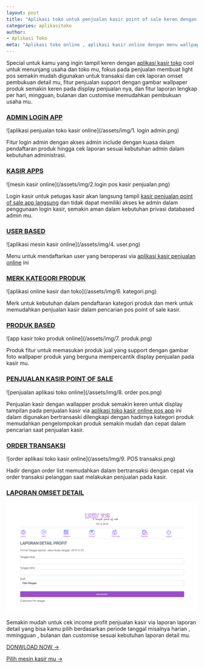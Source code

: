 ```yaml
---
layout: post
title: "Aplikasi toko untuk penjualan kasir point of sale keren dengan wallpaper produk"
categories: aplikasitoko
author:
- Aplikasi Toko
meta: "Aplikasi toko online , aplikasi kasir online dengan menu wallpaper foto produk untuk mesin kasir online mu"
---
```

Special untuk kamu yang ingin tampil keren dengan [aplikasi kasir toko](/aplikasitoko/2020/03/29/light.html) cool untuk menunjang usaha dan toko mu, fokus pada penjualan membuat light pos semakin mudah digunakan untuk transaksi dan cek laporan omset pembukuan detail mu, fitur penjualan support dengan gambar wallpaper produk semakin keren pada display penjualan nya, dan fitur laporan lengkap per hari, mingguan, bulanan dan customise memudahkan pembukuan usaha mu.



### **[ADMIN LOGIN APP](/aplikasitoko/2020/03/29/light.html)**

![aplikasi penjualan toko kasir online](/assets/img/1. login admin.png)

Fitur login admin dengan akses admin include dengan kuasa dalam pendaftaran produk hingga cek laporan sesuai kebutuhan admin dalam kebutuhan administrasi.





### **[KASIR APPS](/aplikasitoko/2020/03/29/light.html)**

![mesin kasir online](/assets/img/2.login pos kasir penjualan.png)

Login kasir untuk petugas kasir akan langsung tampil [kasir penjualan point of sale app langsung](/aplikasitoko/2020/03/29/light.html) dan tidak dapat memiliki akses ke admin dalam penggunaan login kasir, semakin aman dalam kebutuhan privasi databased admin mu.




### **[USER BASED](/aplikasitoko/2020/03/29/light.html)**

![aplikasi mesin kasir online](/assets/img/4. user.png)

Menu untuk mendaftarkan user yang beroperasi via [aplikasi kasir penjualan online](/aplikasitoko/2020/03/29/light.html) ini




### **[MERK KATEGORI PRODUK](/aplikasitoko/2020/03/29/light.html)**

![aplikasi online kasir dan toko](/assets/img/6. kategori.png)

Merk untuk kebutuhan dalam pendaftaran kategori produk dan merk untuk memudahkan penjualan kasir dalam pencarian pos point of sale kasir.




### **[PRODUK BASED](/aplikasitoko/2020/03/29/light.html)**

![app kasir toko produk online](/assets/img/7. produk.png)

Produk fitur untuk memasukan produk jual yang support dengan gambar foto wallpaper produk yang berguna mempercantik display penjualan pada kasir mu.





### **[PENJUALAN KASIR POINT OF SALE](/aplikasitoko/2020/03/29/light.html)**

![penjualan aplikasi toko online](/assets/img/8. order pos.png)

Penjualan kasir dengan wallapper produk semakin keren untuk display tampilan pada penjualan kasir via [aplikasi toko kasir online pos app](/aplikasitoko/2020/03/29/light.html) ini dalam digunakan bertransaski dilengkapi dengan hadirnya kategori produk memudahkan pengelompokan produk semakin mudah dan cepat dalam pencarian saat penjualan kasir.





### **[ORDER TRANSAKSI](/aplikasitoko/2020/03/29/light.html)**

![order aplikasi toko kasir online](/assets/img/9. POS transaksi.png)

Hadir dengan order list memudahkan dalam bertransaksi dengan cepat via order transaksi pelanggan saat melakukan penjualan pada kasir.




### **[LAPORAN OMSET DETAIL](/aplikasitoko/2020/03/29/light.html)**

![laporan aplikasi toko penjualan kasir](/assets/img/laporan.png)

Semakin mudah untuk cek income profit penjualan kasir via laporan laporan detail yang bisa kamu pilih berdasarkan periode tanggal misalnya harian , mmingguan , bulanan dan customise sesuai kebutuhan laporan detail mu.


[DONWLOAD NOW →](https://mesinkasir.github.io/e-catalog/LIGHT%20POS%20NEW%20FASHIONABLE%20POINT%20OF%20SALE.pdf)


[Pilih mesin kasir mu →](/hardware)
